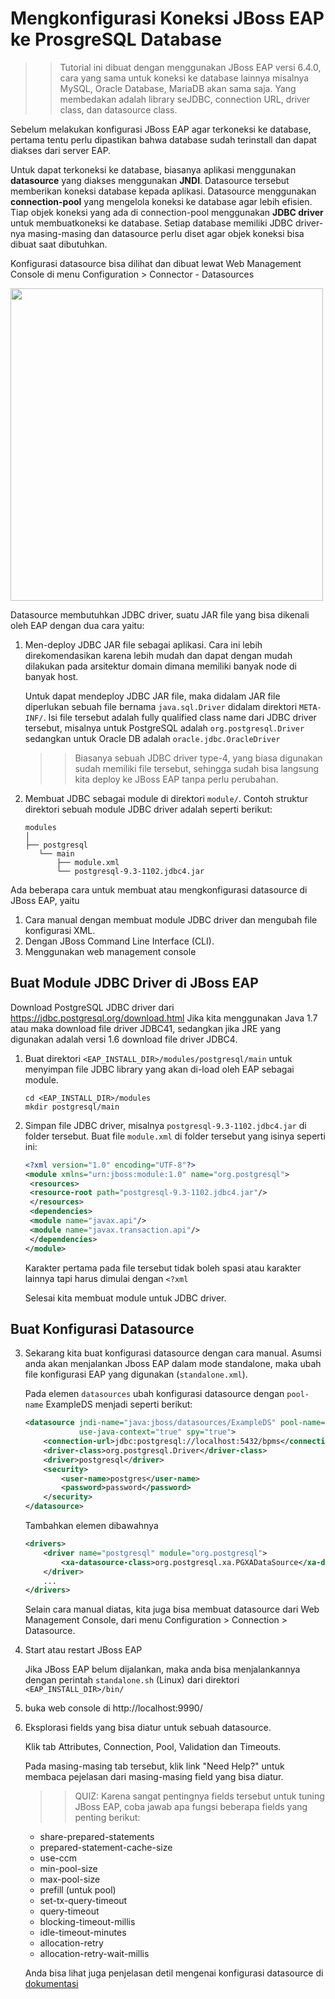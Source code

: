 # Mengkonfigurasi Koneksi JBoss EAP ke ProsgreSQL Database

>> Tutorial ini dibuat dengan menggunakan JBoss EAP versi 6.4.0, cara yang sama untuk koneksi ke database lainnya misalnya
MySQL, Oracle Database, MariaDB akan sama saja. Yang membedakan adalah library seJDBC, connection URL, driver class, dan 
datasource class.

Sebelum melakukan konfigurasi JBoss EAP agar terkoneksi ke database, pertama tentu perlu dipastikan bahwa database sudah
terinstall dan dapat diakses dari server EAP. 

Untuk dapat terkoneksi ke database, biasanya aplikasi menggunakan __datasource__ yang diakses menggunakan __JNDI__.
Datasource tersebut memberikan koneksi database kepada aplikasi. Datasource menggunakan __connection-pool__ yang mengelola
koneksi ke database agar lebih efisien. Tiap objek koneksi yang ada di connection-pool menggunakan __JDBC driver__ untuk 
membuatkoneksi ke database. Setiap database memiliki JDBC driver-nya masing-masing dan datasource perlu diset agar objek 
koneksi bisa dibuat saat dibutuhkan.

Konfigurasi datasource bisa dilihat dan dibuat lewat Web Management Console di menu Configuration > Connector - Datasources

<img src="https://cloud.githubusercontent.com/assets/3068071/7330740/a4b9ab42-eb1e-11e4-9b93-91aadcef55f8.png" height="500" width="500" >


Datasource membutuhkan JDBC driver, suatu JAR file yang bisa dikenali oleh EAP dengan dua cara yaitu:

 1. Men-deploy JDBC JAR file sebagai aplikasi. Cara ini lebih direkomendasikan karena lebih mudah dan dapat dengan mudah dilakukan pada arsitektur domain dimana memiliki banyak node di banyak host.
    
    Untuk dapat mendeploy JDBC JAR file, maka didalam JAR file diperlukan sebuah file bernama `java.sql.Driver` didalam direktori `META-INF/`. Isi file tersebut adalah fully qualified class name dari JDBC driver tersebut, misalnya untuk PostgreSQL adalah `org.postgresql.Driver` sedangkan untuk Oracle DB adalah `oracle.jdbc.OracleDriver`

    >> Biasanya sebuah JDBC driver type-4, yang biasa digunakan sudah memiliki file tersebut, sehingga sudah bisa langsung kita deploy ke JBoss EAP tanpa perlu perubahan.

 2. Membuat JDBC sebagai module di direktori `module/`. Contoh struktur direktori sebuah module JDBC driver adalah seperti berikut:

	```
	modules
	│
	├── postgresql
       └── main
           ├── module.xml
           └── postgresql-9.3-1102.jdbc4.jar
    ```

Ada beberapa cara untuk membuat atau mengkonfigurasi datasource di JBoss EAP, yaitu

1. Cara manual dengan membuat module JDBC driver dan mengubah file konfigurasi XML.
2. Dengan JBoss Command Line Interface (CLI). 
3. Menggunakan web management console

## Buat Module JDBC Driver di JBoss EAP

Download PostgreSQL JDBC driver dari https://jdbc.postgresql.org/download.html
Jika kita menggunakan Java 1.7 atau maka download file driver JDBC41, sedangkan jika JRE yang digunakan adalah versi 1.6
download file driver JDBC4.

1. Buat direktori `<EAP_INSTALL_DIR>/modules/postgresql/main` untuk menyimpan file JDBC library yang akan di-load oleh EAP sebagai module. 

	```
	cd <EAP_INSTALL_DIR>/modules
	mkdir postgresql/main
	```

2. Simpan file JDBC driver, misalnya `postgresql-9.3-1102.jdbc4.jar` di folder tersebut.
   Buat file `module.xml` di folder tersebut yang isinya seperti ini:

	```xml
	<?xml version="1.0" encoding="UTF-8"?>  
	<module xmlns="urn:jboss:module:1.0" name="org.postgresql">  
	 <resources>  
	 <resource-root path="postgresql-9.3-1102.jdbc4.jar"/>  
	 </resources>  
	 <dependencies>  
	 <module name="javax.api"/>  
	 <module name="javax.transaction.api"/>  
	 </dependencies>  
	</module>
	```
	
   Karakter pertama pada file tersebut tidak boleh spasi atau karakter lainnya tapi harus dimulai dengan `<?xml`

   Selesai kita membuat module untuk JDBC driver.

## Buat Konfigurasi Datasource

3. Sekarang kita buat konfigurasi datasource dengan cara manual. Asumsi anda akan menjalankan Jboss EAP dalam mode standalone, maka ubah file konfigurasi EAP yang digunakan (`standalone.xml`). 
   
    Pada elemen `datasources` ubah konfigurasi datasource dengan `pool-name` ExampleDS menjadi seperti berikut:

	```xml
	<datasource jndi-name="java:jboss/datasources/ExampleDS" pool-name="ExampleDS" enabled="true" 
	            use-java-context="true" spy="true">
	    <connection-url>jdbc:postgresql://localhost:5432/bpms</connection-url>
	    <driver-class>org.postgresql.Driver</driver-class>
	    <driver>postgresql</driver>
	    <security>
	        <user-name>postgres</user-name>
	        <password>password</password>
	    </security>
	</datasource> 
	```

    Tambahkan elemen dibawahnya

	```xml
	<drivers>
	    <driver name="postgresql" module="org.postgresql">
	        <xa-datasource-class>org.postgresql.xa.PGXADataSource</xa-datasource-class>
	    </driver>
	    ...
	</drivers>
	```

    Selain cara manual diatas, kita juga bisa membuat datasource dari Web Management Console, dari menu 
    Configuration > Connection > Datasource.

4. Start atau restart JBoss EAP 
   
    Jika JBoss EAP belum dijalankan, maka anda bisa menjalankannya dengan perintah `standalone.sh` (Linux)
    dari direktori `<EAP_INSTALL_DIR>/bin/`
    
5.  buka web console di http://localhost:9990/

6.  Eksplorasi fields yang bisa diatur untuk sebuah datasource.
   
    Klik tab Attributes, Connection, Pool, Validation dan Timeouts.
    
    Pada masing-masing tab tersebut, klik link "Need Help?" untuk membaca pejelasan dari masing-masing field yang bisa diatur.

	>> QUIZ: Karena sangat pentingnya fields	tersebut untuk tuning JBoss EAP, coba jawab apa fungsi beberapa fields yang penting berikut:
	- share-prepared-statements
	- prepared-statement-cache-size
	- use-ccm
	- min-pool-size
	- max-pool-size
	- prefill (untuk pool)
	- set-tx-query-timeout
	- query-timeout
	- blocking-timeout-millis
	- idle-timeout-minutes
	- allocation-retry
	- allocation-retry-wait-millis
	
	Anda bisa lihat juga penjelasan detil mengenai konfigurasi datasource di [dokumentasi](https://access.redhat.com/documentation/en-US/JBoss_Enterprise_Application_Platform/6.4/html/Administration_and_Configuration_Guide/sect-Datasource_Configuration.html)
